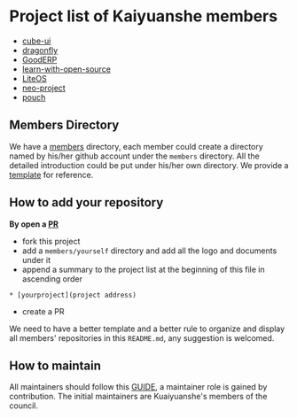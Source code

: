 # Project list of Kaiyuanshe members

* [cube-ui](https://github.com/didi/cube-ui)
* [dragonfly](https://github.com/alibaba/dragonfly)
* [GoodERP](https://github.com/osbzr/gooderp_addons)
* [learn-with-open-source](https://github.com/zhuangbiaowei/learn-with-open-source)
* [LiteOS](https://github.com/LITEOS/LiteOS_Kernel)
* [neo-project](https://github.com/neo-project)
* [pouch](https://github.com/alibaba/pouch)

## Members Directory

We have a [members](members) directory, each member could create a directory named by his/her github account 
under the `members` directory.
All the detailed introduction could be put under his/her own directory. 
We provide a [template](members/template) for reference.

## How to add your repository

**By open a [PR](https://github.com/kaiyuanshe/pulls)**
- fork this project
- add a `members/yourself` directory and add all the logo and documents under it
- append a summary to the project list at the beginning of this file in ascending order
```
* [yourproject](project address)
```
- create a PR

We need to have a better template and a better rule to organize and display all members' repositories in this `README.md`,
any suggestion is welcomed. 

## How to maintain

All maintainers should follow this [GUIDE](MAINTAINERS_GUIDE.md), a maintainer role is gained by contribution.
The initial maintainers are Kuaiyuanshe's members of the council.
